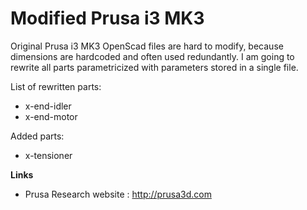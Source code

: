 # Modified Prusa i3 MK3


Original Prusa i3 MK3 OpenScad files are hard to modify, because dimensions are hardcoded and often used redundantly. I am going to rewrite all parts parametricized with parameters stored in a single file.

List of rewritten parts:

* x-end-idler
* x-end-motor

Added parts:

* x-tensioner

**Links**

 * Prusa Research website : http://prusa3d.com

 

